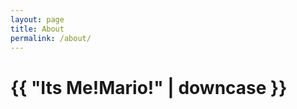 ```yaml
---
layout: page
title: About
permalink: /about/
---
```



<html>
  <head>
    <meta charset="utf-8">
    <title>{{ page.title }}</title>
  </head>
  <body>
    <!-- <h1>Hello World!</h1> -->
    <h1>{{ "Its Me!Mario!" | downcase }}</h1>
  </body>
</html>
